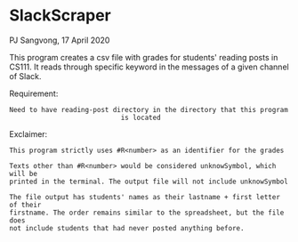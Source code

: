 # SlackScraper
PJ Sangvong, 17 April 2020

This program creates a csv file with grades for students' reading posts in CS111.
It reads through specific keyword in the messages of a given channel of Slack.

Requirement:

    Need to have reading-post directory in the directory that this program
                                is located

Exclaimer:

    This program strictly uses #R<number> as an identifier for the grades

    Texts other than #R<number> would be considered unknowSymbol, which will be
    printed in the terminal. The output file will not include unknowSymbol

    The file output has students' names as their lastname + first letter of their
    firstname. The order remains similar to the spreadsheet, but the file does
    not include students that had never posted anything before.
